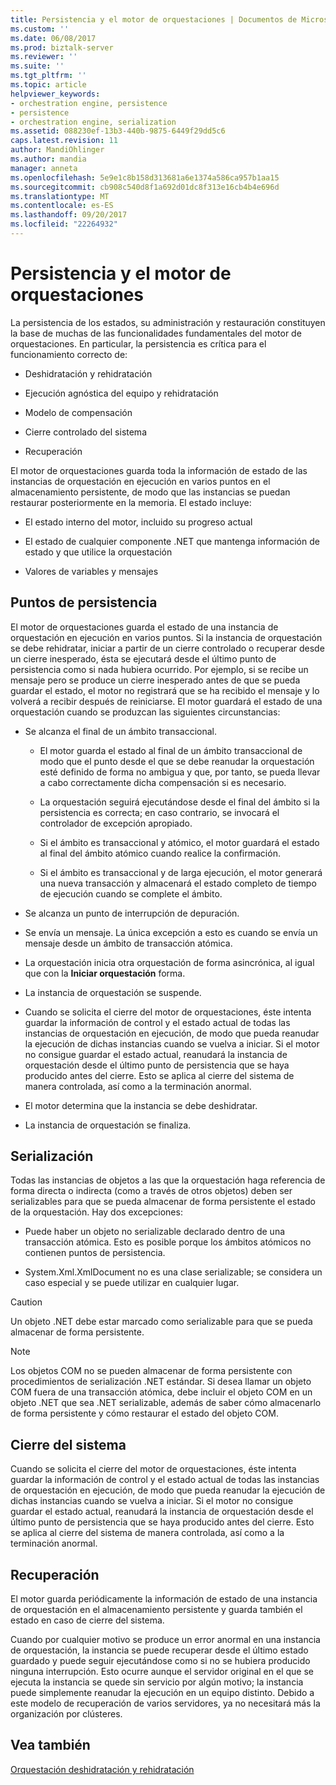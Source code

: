 ```yaml
---
title: Persistencia y el motor de orquestaciones | Documentos de Microsoft
ms.custom: ''
ms.date: 06/08/2017
ms.prod: biztalk-server
ms.reviewer: ''
ms.suite: ''
ms.tgt_pltfrm: ''
ms.topic: article
helpviewer_keywords:
- orchestration engine, persistence
- persistence
- orchestration engine, serialization
ms.assetid: 088230ef-13b3-440b-9875-6449f29dd5c6
caps.latest.revision: 11
author: MandiOhlinger
ms.author: mandia
manager: anneta
ms.openlocfilehash: 5e9e1c8b158d313681a6e1374a586ca957b1aa15
ms.sourcegitcommit: cb908c540d8f1a692d01dc8f313e16cb4b4e696d
ms.translationtype: MT
ms.contentlocale: es-ES
ms.lasthandoff: 09/20/2017
ms.locfileid: "22264932"
---
```

# <a name="persistence-and-the-orchestration-engine"></a>Persistencia y el motor de orquestaciones
La persistencia de los estados, su administración y restauración constituyen la base de muchas de las funcionalidades fundamentales del motor de orquestaciones. En particular, la persistencia es crítica para el funcionamiento correcto de:  
  
-   Deshidratación y rehidratación  
  
-   Ejecución agnóstica del equipo y rehidratación  
  
-   Modelo de compensación  
  
-   Cierre controlado del sistema  
  
-   Recuperación  
  
 El motor de orquestaciones guarda toda la información de estado de las instancias de orquestación en ejecución en varios puntos en el almacenamiento persistente, de modo que las instancias se puedan restaurar posteriormente en la memoria. El estado incluye:  
  
-   El estado interno del motor, incluido su progreso actual  
  
-   El estado de cualquier componente .NET que mantenga información de estado y que utilice la orquestación  
  
-   Valores de variables y mensajes  
  
## <a name="persistence-points"></a>Puntos de persistencia  
 El motor de orquestaciones guarda el estado de una instancia de orquestación en ejecución en varios puntos. Si la instancia de orquestación se debe rehidratar, iniciar a partir de un cierre controlado o recuperar desde un cierre inesperado, ésta se ejecutará desde el último punto de persistencia como si nada hubiera ocurrido. Por ejemplo, si se recibe un mensaje pero se produce un cierre inesperado antes de que se pueda guardar el estado, el motor no registrará que se ha recibido el mensaje y lo volverá a recibir después de reiniciarse. El motor guardará el estado de una orquestación cuando se produzcan las siguientes circunstancias:  
  
-   Se alcanza el final de un ámbito transaccional.  
  
    -   El motor guarda el estado al final de un ámbito transaccional de modo que el punto desde el que se debe reanudar la orquestación esté definido de forma no ambigua y que, por tanto, se pueda llevar a cabo correctamente dicha compensación si es necesario.  
  
    -   La orquestación seguirá ejecutándose desde el final del ámbito si la persistencia es correcta; en caso contrario, se invocará el controlador de excepción apropiado.  
  
    -   Si el ámbito es transaccional y atómico, el motor guardará el estado al final del ámbito atómico cuando realice la confirmación.  
  
    -   Si el ámbito es transaccional y de larga ejecución, el motor generará una nueva transacción y almacenará el estado completo de tiempo de ejecución cuando se complete el ámbito.  
  
-   Se alcanza un punto de interrupción de depuración.  
  
-   Se envía un mensaje. La única excepción a esto es cuando se envía un mensaje desde un ámbito de transacción atómica.  
  
-   La orquestación inicia otra orquestación de forma asincrónica, al igual que con la **Iniciar orquestación** forma.  
  
-   La instancia de orquestación se suspende.  
  
-   Cuando se solicita el cierre del motor de orquestaciones, éste intenta guardar la información de control y el estado actual de todas las instancias de orquestación en ejecución, de modo que pueda reanudar la ejecución de dichas instancias cuando se vuelva a iniciar. Si el motor no consigue guardar el estado actual, reanudará la instancia de orquestación desde el último punto de persistencia que se haya producido antes del cierre. Esto se aplica al cierre del sistema de manera controlada, así como a la terminación anormal.  
  
-   El motor determina que la instancia se debe deshidratar.  
  
-   La instancia de orquestación se finaliza.  
  
## <a name="serialization"></a>Serialización  
 Todas las instancias de objetos a las que la orquestación haga referencia de forma directa o indirecta (como a través de otros objetos) deben ser serializables para que se pueda almacenar de forma persistente el estado de la orquestación. Hay dos excepciones:  
  
-   Puede haber un objeto no serializable declarado dentro de una transacción atómica. Esto es posible porque los ámbitos atómicos no contienen puntos de persistencia.  
  
-   System.Xml.XmlDocument no es una clase serializable; se considera un caso especial y se puede utilizar en cualquier lugar.  
  
> [!CAUTION]
>  Un objeto .NET debe estar marcado como serializable para que se pueda almacenar de forma persistente.  
  
> [!NOTE]
>  Los objetos COM no se pueden almacenar de forma persistente con procedimientos de serialización .NET estándar. Si desea llamar un objeto COM fuera de una transacción atómica, debe incluir el objeto COM en un objeto .NET que sea .NET serializable, además de saber cómo almacenarlo de forma persistente y cómo restaurar el estado del objeto COM.  
  
## <a name="system-shutdown"></a>Cierre del sistema  
 Cuando se solicita el cierre del motor de orquestaciones, éste intenta guardar la información de control y el estado actual de todas las instancias de orquestación en ejecución, de modo que pueda reanudar la ejecución de dichas instancias cuando se vuelva a iniciar. Si el motor no consigue guardar el estado actual, reanudará la instancia de orquestación desde el último punto de persistencia que se haya producido antes del cierre. Esto se aplica al cierre del sistema de manera controlada, así como a la terminación anormal.  
  
## <a name="recovery"></a>Recuperación  
 El motor guarda periódicamente la información de estado de una instancia de orquestación en el almacenamiento persistente y guarda también el estado en caso de cierre del sistema.  
  
 Cuando por cualquier motivo se produce un error anormal en una instancia de orquestación, la instancia se puede recuperar desde el último estado guardado y puede seguir ejecutándose como si no se hubiera producido ninguna interrupción. Esto ocurre aunque el servidor original en el que se ejecuta la instancia se quede sin servicio por algún motivo; la instancia puede simplemente reanudar la ejecución en un equipo distinto. Debido a este modelo de recuperación de varios servidores, ya no necesitará más la organización por clústeres.  
  
## <a name="see-also"></a>Vea también  
 [Orquestación deshidratación y rehidratación](../core/orchestration-dehydration-and-rehydration.md)